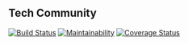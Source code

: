 ## Tech Community

[![Build Status](https://travis-ci.com/oesukam/tech-community.svg?branch=develop)](https://travis-ci.com/oesukam/tech-community)
[![Maintainability](https://api.codeclimate.com/v1/badges/2da0c99bd9219e2dcaa7/maintainability)](https://codeclimate.com/github/oesukam/tech-community/maintainability)
[![Coverage Status](https://coveralls.io/repos/github/tech-communities/tech-community/badge.svg?branch=develop)](https://coveralls.io/github/tech-communities/tech-community?branch=develop)
